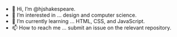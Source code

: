 - 👋 Hi, I’m @hjshakespeare.
- 👀 I’m interested in ... design and computer science.
- 🌱 I’m currently learning ... HTML, CSS, and JavaScript.
- 📫 How to reach me ... submit an issue on the relevant repository.

<!---
hjshakespeare/hjshakespeare is a ✨ special ✨ repository because its `README.md` (this file) appears on your GitHub profile.
You can click the Preview link to take a look at your changes.
--->
